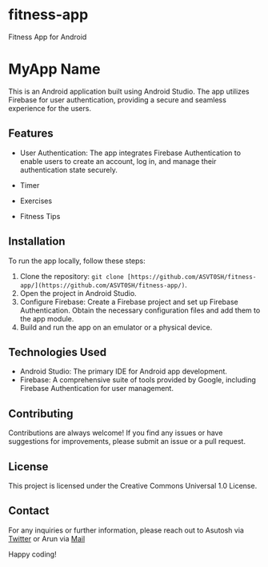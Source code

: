 # fitness-app
Fitness App for Android
# MyApp Name

This is an Android application built using Android Studio. The app utilizes Firebase for user authentication, providing a secure and seamless experience for the users.

## Features

- User Authentication: The app integrates Firebase Authentication to enable users to create an account, log in, and manage their authentication state securely.

- Timer
- Exercises
- Fitness Tips

## Installation

To run the app locally, follow these steps:

1. Clone the repository: `git clone [https://github.com/ASVT0SH/fitness-app/](https://github.com/ASVT0SH/fitness-app/)`.
2. Open the project in Android Studio.
3. Configure Firebase: Create a Firebase project and set up Firebase Authentication. Obtain the necessary configuration files and add them to the app module.
4. Build and run the app on an emulator or a physical device.

## Technologies Used

- Android Studio: The primary IDE for Android app development.
- Firebase: A comprehensive suite of tools provided by Google, including Firebase Authentication for user management.


## Contributing

Contributions are always welcome! If you find any issues or have suggestions for improvements, please submit an issue or a pull request.

## License

This project is licensed under the Creative Commons Universal 1.0 License.

## Contact

For any inquiries or further information, please reach out to Asutosh via [Twitter](https://twitter.com/imasutosh1)
or Arun via [Mail](arunnimi2001@gmail.com)

Happy coding!
